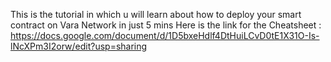 This is the tutorial in which u will learn  about how to deploy your smart contract on Vara Network in just 5 mins
Here is the link for the Cheatsheet : https://docs.google.com/document/d/1D5bxeHdlf4DtHuiLCvD0tE1X31O-Is-lNcXPm3I2orw/edit?usp=sharing  
